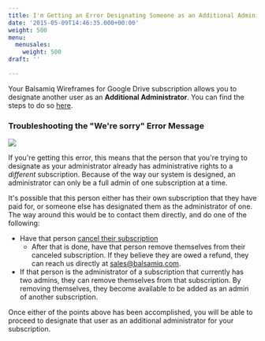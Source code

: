 ```yaml
---
title: I'm Getting an Error Designating Someone as an Additional Administrator of my Balsamiq for Google Drive Subscription. How Can I Proceed?
date: '2015-05-09T14:46:35.000+00:00'
weight: 500
menu:
  menusales:
    weight: 500
draft: ''

---
```


Your Balsamiq Wireframes for Google Drive subscription allows you to designate another user as an **Additional Administrator**. You can find the steps to do so [here](/sales/gdrivesubscription/#additional-administrator).

### Troubleshooting the "We're sorry" Error Message

![](//media.balsamiq.com/img/support/sales/bwgd/add_admin_error.png)

If you're getting this error, this means that the person that you're trying to designate as your administrator already has administrative rights to a _different_ subscription. Because of the way our system is designed, an administrator can only be a full admin of one subscription at a time.

It's possible that this person either has their own subscription that they have paid for, or someone else has designated them as the administrator of one. The way around this would be to contact them directly, and do one of the following:

* Have that person [cancel their subscription](/sales/gdrivesubscription/#stopping-your-subscription)
  * After that is done, have that person remove themselves from their canceled subscription. If they believe they are owed a refund, they can reach us directly at [sales@balsamiq.com](mailto:sales@balsamiq.com).
* If that person is the administrator of a subscription that currently has two admins, they can remove themselves from that subscription. By removing themselves, they become available to be added as an admin of another subscription.

Once either of the points above has been accomplished, you will be able to proceed to designate that user as an additional administrator for your subscription.
